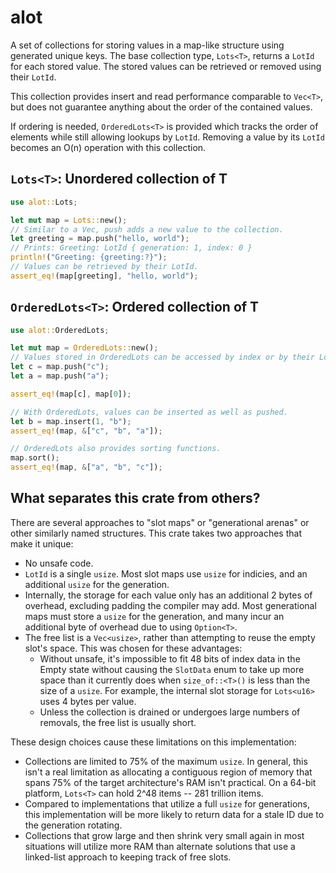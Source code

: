 # alot

A set of collections for storing values in a map-like structure using generated
unique keys. The base collection type, `Lots<T>`, returns a `LotId` for each
stored value. The stored values can be retrieved or removed using their `LotId`.

This collection provides insert and read performance comparable to `Vec<T>`, but
does not guarantee anything about the order of the contained values.

If ordering is needed, `OrderedLots<T>` is provided which tracks the order of
elements while still allowing lookups by `LotId`. Removing a value by its
`LotId` becomes an O(n) operation with this collection.

## `Lots<T>`: Unordered collection of T

```rust
use alot::Lots;

let mut map = Lots::new();
// Similar to a Vec, push adds a new value to the collection.
let greeting = map.push("hello, world");
// Prints: Greeting: LotId { generation: 1, index: 0 }
println!("Greeting: {greeting:?}");
// Values can be retrieved by their LotId.
assert_eq!(map[greeting], "hello, world");
```

## `OrderedLots<T>`: Ordered collection of T

```rust
use alot::OrderedLots;

let mut map = OrderedLots::new();
// Values stored in OrderedLots can be accessed by index or by their LotId.
let c = map.push("c");
let a = map.push("a");

assert_eq!(map[c], map[0]);

// With OrderedLots, values can be inserted as well as pushed.
let b = map.insert(1, "b");
assert_eq!(map, &["c", "b", "a"]);

// OrderedLots also provides sorting functions.
map.sort();
assert_eq!(map, &["a", "b", "c"]);
```

## What separates this crate from others?

There are several approaches to "slot maps" or "generational arenas" or other
similarly named structures. This crate takes two approaches that make it unique:

- No unsafe code.
- `LotId` is a single `usize`. Most slot maps use `usize` for indicies, and an
  additional `usize` for the generation.
- Internally, the storage for each value only has an additional 2 bytes of
  overhead, excluding padding the compiler may add. Most generational maps must
  store a `usize` for the generation, and many incur an additional byte of
  overhead due to using `Option<T>`.
- The free list is a `Vec<usize>`, rather than attempting to reuse the empty
  slot's space. This was chosen for these advantages:
  - Without unsafe, it's impossible to fit 48 bits of index data in the Empty
    state without causing the `SlotData` enum to take up more space than it
    currently does when `size_of::<T>()` is less than the size of a `usize`. For
    example, the internal slot storage for `Lots<u16>` uses 4 bytes per value.
  - Unless the collection is drained or undergoes large numbers of removals, the
    free list is usually short.

These design choices cause these limitations on this implementation:

- Collections are limited to 75% of the maximum `usize`. In general, this isn't
  a real limitation as allocating a contiguous region of memory that spans 75%
  of the target architecture's RAM isn't practical. On a 64-bit platform,
  `Lots<T>` can hold 2^48 items -- 281 trillion items.
- Compared to implementations that utilize a full `usize` for generations, this
  implementation will be more likely to return data for a stale ID due to the
  generation rotating.
- Collections that grow large and then shrink very small again in most
  situations will utilize more RAM than alternate solutions that use a
  linked-list approach to keeping track of free slots.
